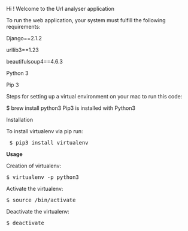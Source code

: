 Hi ! Welcome to the Url analyser application


To run the web application, your system must fulfill the following requirements:

Django==2.1.2


urllib3==1.23


beautifulsoup4==4.6.3


Python 3


Pip 3


Steps for setting up a virtual environment on your mac to run this code:

$ brew install python3
Pip3 is installed with Python3

Installation


To install virtualenv via pip run:

<pre> $ pip3 install virtualenv</pre>

<b>Usage</b>


Creation of virtualenv:

<pre>$ virtualenv -p python3 <desired-path></pre>
Activate the virtualenv:

<pre>$ source <desired-path>/bin/activate</pre>

Deactivate the virtualenv:

<pre>$ deactivate</pre>



